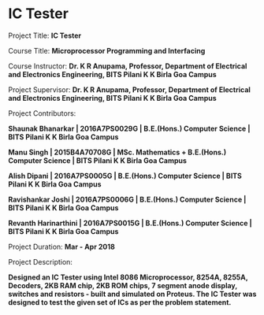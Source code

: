# IC Tester

Project Title: **IC Tester**

Course Title: **Microprocessor Programming and Interfacing**

Course Instructor: **Dr. K R Anupama, Professor, Department of Electrical and Electronics Engineering, BITS Pilani K K Birla Goa Campus**

Project Supervisor: **Dr. K R Anupama, Professor, Department of Electrical and Electronics Engineering, BITS Pilani K K Birla Goa Campus**

Project Contributors: 

**Shaunak Bhanarkar | 2016A7PS0029G | B.E.(Hons.) Computer Science | BITS Pilani K K Birla Goa Campus**

**Manu Singh | 2015B4A70708G | MSc. Mathematics + B.E.(Hons.) Computer Science | BITS Pilani K K Birla Goa Campus**

**Alish Dipani | 2016A7PS0005G | B.E.(Hons.) Computer Science | BITS Pilani K K Birla Goa Campus**

**Ravishankar Joshi | 2016A7PS0006G | B.E.(Hons.) Computer Science | BITS Pilani K K Birla Goa Campus**

**Revanth Harinarthini | 2016A7PS0015G | B.E.(Hons.) Computer Science | BITS Pilani K K Birla Goa Campus**

Project Duration: **Mar - Apr 2018**

Project Description:

**Designed an IC Tester using Intel 8086 Microprocessor, 8254A, 8255A, Decoders, 2KB RAM chip, 2KB ROM chips, 7 segment anode display, switches and resistors - built and simulated on Proteus. The IC Tester was designed to test the given set of ICs as per the problem statement.**
